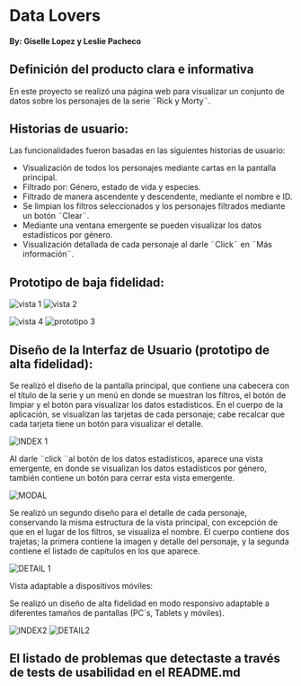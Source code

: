 # Data Lovers 
#### By: Giselle Lopez y Leslie Pacheco
## Definición del producto clara e informativa
 En este proyecto se realizó una página web para visualizar un conjunto de datos sobre los personajes de la serie ¨Rick y Morty¨. 
## Historias de usuario:
 Las funcionalidades fueron basadas en las siguientes historias de usuario:
* Visualización de todos los personajes mediante cartas en la pantalla principal.
* Filtrado por: Género, estado de vida y especies.
* Filtrado de manera ascendente y descendente, mediante el nombre e ID.
* Se limpian los filtros seleccionados y los personajes filtrados mediante un botón ¨Clear¨.
* Mediante una ventana emergente se pueden visualizar los datos estadísticos por género.
* Visualización detallada de cada personaje al darle ¨Click¨ en ¨Más información¨.
## Prototipo de baja fidelidad:

![vista 1](https://github.com/GiselleLop/DEV011-data-lovers/assets/127615391/41cdda25-ce67-4e64-910d-480dae235d3d)
![vista 2](https://github.com/GiselleLop/DEV011-data-lovers/assets/127615391/c5df9bab-16cb-4d69-8d5b-fb91be8700b3)

![vista 4](https://github.com/GiselleLop/DEV011-data-lovers/assets/127615391/450175ab-ecf6-4330-859d-df6fb66e4bb0)
![prototipo 3](https://github.com/GiselleLop/DEV011-data-lovers/assets/127615391/b9085d56-ce14-4f6a-9ad1-63f3d6853e95)


## Diseño de la Interfaz de Usuario (prototipo de alta fidelidad):
Se realizó el diseño de la pantalla principal, que contiene una cabecera con el título de la serie y un menú en donde se muestran los filtros, el botón de limpiar y el botón para visualizar los datos estadísticos. 
En el cuerpo de la aplicación, se visualizan las tarjetas de cada personaje; cabe recalcar que cada tarjeta tiene un botón para visualizar el detalle.

![INDEX 1](https://github.com/GiselleLop/DEV011-data-lovers/assets/127615391/af5118f6-c340-48a4-a2a1-539f360ade46)

Al darle ¨click ¨al botón de los datos estadísticos, aparece una vista emergente, en donde se visualizan los datos estadísticos por género, también contiene un botón para cerrar esta vista emergente.

![MODAL](https://github.com/GiselleLop/DEV011-data-lovers/assets/127615391/3f8dd29a-54b5-4db9-a72b-31489a9f41a6)

Se realizó un segundo diseño para el detalle de cada personaje, conservando la misma estructura de la vista principal, con excepción de que en el lugar de los filtros, se visualiza el nombre.
El cuerpo contiene dos trajetas; la primera contiene la imagen y detalle del personaje, y la segunda contiene el listado de capítulos en los que aparece.

![DETAIL 1](https://github.com/GiselleLop/DEV011-data-lovers/assets/127615391/303827d1-46de-4c7a-ac56-20d5a78a13e2)

Vista adaptable a dispositivos móviles:

Se realizó un diseño de alta fidelidad en modo responsivo adaptable a diferentes tamaños de pantallas (PC´s, Tablets y móviles).

![INDEX2](https://github.com/GiselleLop/DEV011-data-lovers/assets/127615391/d3a2baa1-b382-4bac-b72b-5c00224449b7)
![DETAIL2](https://github.com/GiselleLop/DEV011-data-lovers/assets/127615391/c1c9455a-8b25-494a-a80c-a355018beacb)

## El listado de problemas que detectaste a través de tests de usabilidad en el README.md
